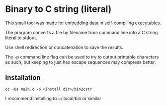 # Binary to C string (literal)

This small tool was made for embedding data in self-compiling executables.

The program converts a file by filename from command line into a C string
literal to stdout.

Use shell redirection or concatenation to save the results.

The -p command line flag can be used to try to output printable characters
as such, but keeping to just hex escape sequences may compress better.

## Installation

    cc -Os main.c -o <install dir>/bin2cstr

I recommend installing to ~/.local/bin or similar
